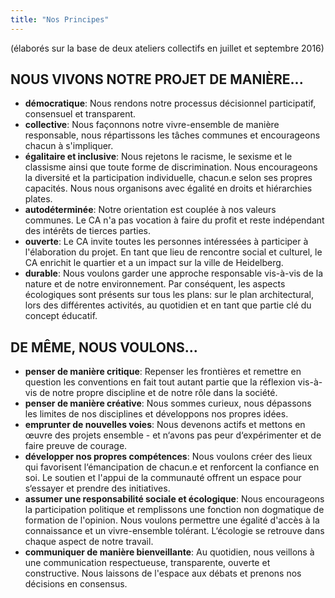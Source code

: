```yaml
---
title: "Nos Principes"
---
```


(élaborés sur la base de deux ateliers collectifs en juillet et septembre 2016)

## NOUS VIVONS NOTRE PROJET DE MANIÈRE...
* __démocratique__: Nous rendons notre processus décisionnel participatif, consensuel et transparent.
* __collective__: Nous façonnons notre vivre-ensemble de manière responsable, nous répartissons les tâches communes et encourageons chacun à s'impliquer.
* __égalitaire et inclusive__: Nous rejetons le racisme, le sexisme et le classisme ainsi que toute forme de discrimination. Nous encourageons la diversité et la participation individuelle, chacun.e selon ses propres capacités. Nous nous organisons avec égalité en droits et hiérarchies plates.
* __autodéterminée__: Notre orientation est couplée à nos valeurs communes. Le CA n'a pas vocation à faire du profit et reste indépendant des intérêts de tierces parties.
* __ouverte__: Le CA invite toutes les personnes intéressées à participer à l'élaboration du projet. En tant que lieu de rencontre social et culturel, le CA enrichit le quartier et a un impact sur la ville de Heidelberg.
* __durable__: Nous voulons garder une approche responsable vis-à-vis de la nature et de notre environnement. Par conséquent, les aspects écologiques sont présents sur tous les plans: sur le plan architectural, lors des différentes activités, au quotidien et en tant que partie clé du concept éducatif.

## DE MÊME, NOUS VOULONS...
* __penser de manière critique__: Repenser les frontières et remettre en question les conventions en fait tout autant partie que la réflexion vis-à-vis de notre propre discipline et de notre rôle dans la société.
* __penser de manière créative__: Nous sommes curieux, nous dépassons les limites de nos disciplines et développons nos propres idées.
* __emprunter de nouvelles voies__: Nous devenons actifs et mettons en œuvre des projets ensemble - et n‘avons pas peur d‘expérimenter et de faire preuve de courage.
* __développer nos propres compétences__: Nous voulons créer des lieux qui favorisent l‘émancipation de chacun.e et renforcent la confiance en soi. Le soutien et l'appui de la communauté offrent un espace pour s‘essayer et prendre des initiatives.
* __assumer une responsabilité sociale et écologique__: Nous encourageons la participation politique et remplissons une fonction non dogmatique de formation de l'opinion. Nous voulons permettre une égalité d'accès à la connaissance et un vivre-ensemble tolérant. L‘écologie se retrouve dans chaque aspect de notre travail.
* __communiquer de manière bienveillante__: Au quotidien, nous veillons à une communication respectueuse, transparente, ouverte et constructive. Nous laissons de l'espace aux débats et prenons nos décisions en consensus.
